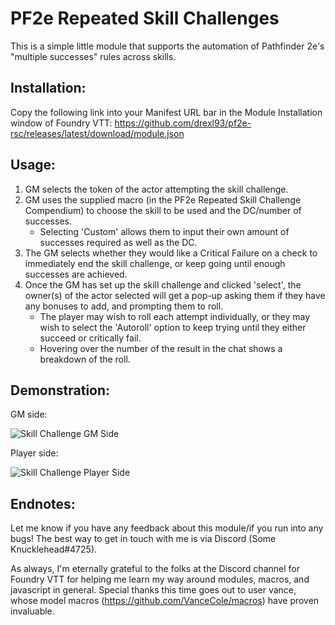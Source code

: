 # PF2e Repeated Skill Challenges
This is a simple little module that supports the automation of Pathfinder 2e's "multiple successes" rules across skills.

## Installation:
Copy the following link into your Manifest URL bar in the Module Installation window of Foundry VTT: https://github.com/drexl93/pf2e-rsc/releases/latest/download/module.json

## Usage:
1. GM selects the token of the actor attempting the skill challenge.
2. GM uses the supplied macro (in the PF2e Repeated Skill Challenge Compendium) to choose the skill to be used and the DC/number of successes.
    - Selecting 'Custom' allows them to input their own amount of successes required as well as the DC.
3. The GM selects whether they would like a Critical Failure on a check to immediately end the skill challenge, or keep going until enough successes are achieved.
3. Once the GM has set up the skill challenge and clicked 'select', the owner(s) of the actor selected will get a pop-up asking them if they have any bonuses to add, and prompting them to roll.
    - The player may wish to roll each attempt individually, or they may wish to select the 'Autoroll' option to keep trying until they either succeed or critically fail.
    - Hovering over the number of the result in the chat shows a breakdown of the roll.

## Demonstration:
GM side:

![Skill Challenge GM Side](https://media.giphy.com/media/QKENtKAk3gGj6T9fMN/giphy.gif)

Player side:

![Skill Challenge Player Side](https://media.giphy.com/media/2GQnk3CwWc2KZsdXcH/giphy.gif)


## Endnotes:
Let me know if you have any feedback about this module/if you run into any bugs! The best way to get in touch with me is via Discord (Some Knucklehead#4725).

As always, I'm eternally grateful to the folks at the Discord channel for Foundry VTT for helping me learn my way around modules, macros, and javascript in general. Special thanks this time goes out to user vance, whose model macros (https://github.com/VanceCole/macros) have proven invaluable.
